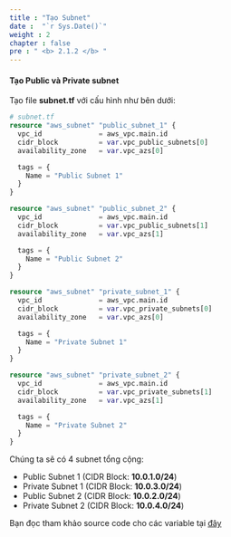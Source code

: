```yaml
---
title : "Tạo Subnet"
date :  "`r Sys.Date()`" 
weight : 2
chapter : false
pre : " <b> 2.1.2 </b> "
---
```


#### Tạo Public và Private subnet

Tạo file **subnet.tf** với cấu hình như bên dưới:

```tf
# subnet.tf
resource "aws_subnet" "public_subnet_1" {
  vpc_id              = aws_vpc.main.id
  cidr_block          = var.vpc_public_subnets[0]
  availability_zone   = var.vpc_azs[0]

  tags = {
    Name = "Public Subnet 1"
  }
}

resource "aws_subnet" "public_subnet_2" {
  vpc_id              = aws_vpc.main.id
  cidr_block          = var.vpc_public_subnets[1]
  availability_zone   = var.vpc_azs[1]

  tags = {
    Name = "Public Subnet 2"
  }
}

resource "aws_subnet" "private_subnet_1" {
  vpc_id              = aws_vpc.main.id
  cidr_block          = var.vpc_private_subnets[0]
  availability_zone   = var.vpc_azs[0]

  tags = {
    Name = "Private Subnet 1"
  }
}

resource "aws_subnet" "private_subnet_2" {
  vpc_id              = aws_vpc.main.id
  cidr_block          = var.vpc_private_subnets[1]
  availability_zone   = var.vpc_azs[1]

  tags = {
    Name = "Private Subnet 2"
  }
}
```

Chúng ta sẽ có 4 subnet tổng cộng:

- Public Subnet 1 (CIDR Block: **10.0.1.0/24**)
- Private Subnet 1 (CIDR Block: **10.0.3.0/24**)
- Public Subnet 2 (CIDR Block: **10.0.2.0/24**)
- Private Subnet 2 (CIDR Block: **10.0.4.0/24**)

Bạn đọc tham khảo source code cho các variable tại [đây](https://github.com/heyyytamvo/AWS-DevOps/blob/main/ECS/AWS-FCJ-WORKSHOP/terraform.tfvars)